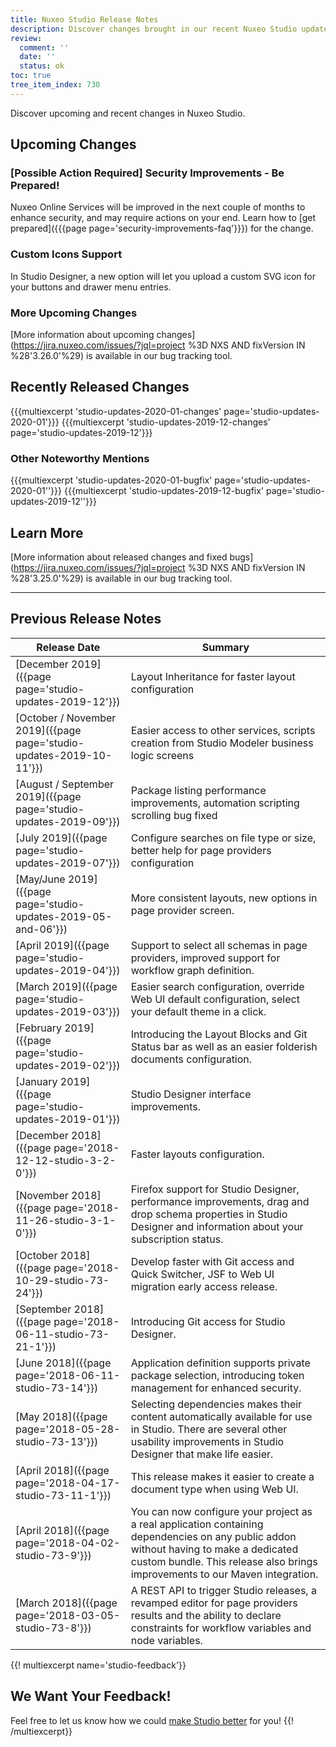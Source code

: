 ```yaml
---
title: Nuxeo Studio Release Notes
description: Discover changes brought in our recent Nuxeo Studio updates.
review:
  comment: ''
  date: ''
  status: ok
toc: true
tree_item_index: 730
---
```


Discover upcoming and recent changes in Nuxeo Studio.

## Upcoming Changes

### [Possible Action Required] Security Improvements - Be Prepared!

Nuxeo Online Services will be improved in the next couple of months to enhance security, and may require actions on your end. Learn how to [get prepared]({{{page page='security-improvements-faq'}}}) for the change.

### Custom Icons Support

In Studio Designer, a new option will let you upload a custom SVG icon for your buttons and drawer menu entries.

### More Upcoming Changes

[More information about upcoming changes](https://jira.nuxeo.com/issues/?jql=project %3D NXS AND fixVersion IN %28'3.26.0'%29) is available in our bug tracking tool.

## Recently Released Changes

{{{multiexcerpt 'studio-updates-2020-01-changes' page='studio-updates-2020-01'}}}
{{{multiexcerpt 'studio-updates-2019-12-changes' page='studio-updates-2019-12'}}}

### Other Noteworthy Mentions

{{{multiexcerpt 'studio-updates-2020-01-bugfix' page='studio-updates-2020-01''}}}
{{{multiexcerpt 'studio-updates-2019-12-bugfix' page='studio-updates-2019-12''}}}

## Learn More
[More information about released changes and fixed bugs](https://jira.nuxeo.com/issues/?jql=project %3D NXS AND fixVersion IN %28'3.25.0'%29) is available in our bug tracking tool.

---

## Previous Release Notes

| Release Date                                           | Summary                                                                                                                                                                                                                |
| ----------------------------------------------------------- | ---------------------------------------------------------------------------------------------------------------------------------------------------------------------------------------------------------------------- |
| [December 2019]({{page page='studio-updates-2019-12'}})     | Layout Inheritance for faster layout configuration |
| [October / November 2019]({{page page='studio-updates-2019-10-11'}})     | Easier access to other services, scripts creation from Studio Modeler business logic screens |
| [August / September 2019]({{page page='studio-updates-2019-09'}})      | Package listing performance improvements, automation scripting scrolling bug fixed |
| [July 2019]({{page page='studio-updates-2019-07'}})      | Configure searches on file type or size, better help for page providers configuration |
| [May/June 2019]({{page page='studio-updates-2019-05-and-06'}})      | More consistent layouts, new options in page provider screen. |
| [April 2019]({{page page='studio-updates-2019-04'}})      | Support to select all schemas in page providers, improved support for workflow graph definition. |
| [March 2019]({{page page='studio-updates-2019-03'}})      | Easier search configuration, override Web UI default configuration, select your default theme in a click. |          
| [February 2019]({{page page='studio-updates-2019-02'}})      | Introducing the Layout Blocks and Git Status bar as well as an easier folderish documents configuration.                                                                                                                                                                               |
| [January 2019]({{page page='studio-updates-2019-01'}})      | Studio Designer interface improvements.                                                                                                                                                                                |
| [December 2018]({{page page='2018-12-12-studio-3-2-0'}})    | Faster layouts configuration.                                                                                                                                                                                          |
| [November 2018]({{page page='2018-11-26-studio-3-1-0'}})    | Firefox support for Studio Designer, performance improvements, drag and drop schema properties in Studio Designer and information about your subscription status.                                                      |
| [October 2018]({{page page='2018-10-29-studio-73-24'}})     | Develop faster with Git access and Quick Switcher, JSF to Web UI migration early access release.                                                                                                                       |
| [September 2018]({{page page='2018-06-11-studio-73-21-1'}}) | Introducing Git access for Studio Designer.                                                                                                                                                                            |
| [June 2018]({{page page='2018-06-11-studio-73-14'}})        | Application definition supports private package selection, introducing token management for enhanced security.                                                                                                         |
| [May 2018]({{page page='2018-05-28-studio-73-13'}})         | Selecting dependencies makes their content automatically available for use in Studio. There are several other usability improvements in Studio Designer that make life easier.                                         |
| [April 2018]({{page page='2018-04-17-studio-73-11-1'}})     | This release makes it easier to create a document type when using Web UI.                                                                                                                                              |
| [April 2018]({{page page='2018-04-02-studio-73-9'}})        | You can now configure your project as a real application containing dependencies on any public addon without having to make a dedicated custom bundle. This release also brings improvements to our Maven integration. |
| [March 2018]({{page page='2018-03-05-studio-73-8'}})        | A REST API to trigger Studio releases, a revamped editor for page providers results and the ability to declare constraints for workflow variables and node variables.                                                  |

{{! multiexcerpt name='studio-feedback'}}
## We Want Your Feedback!

Feel free to let us know how we could [make Studio better](https://portal.prodpad.com/eb062eda-6d54-11e7-8513-22000a2145da) for you!
{{! /multiexcerpt}}
